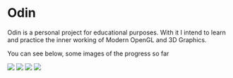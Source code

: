 # Odin
Odin is a personal project for educational purposes. With it I intend to learn and practice the inner working of Modern OpenGL and 3D Graphics.

You can see below, some images of the progress so far

<img src="https://www.dropbox.com/s/vd7azmzv9hrmf26/Odin3.png?raw=1" />
<img src="https://www.dropbox.com/s/ovggz3joj4s7hr6/Odin_Window_7_8_2017_4_49_02_PM.gif?raw=1" />
<img src="https://www.dropbox.com/s/hkkt9umo2sztxmg/Odin2.png?raw=1" />
<img src="https://www.dropbox.com/s/z63gvez8uiji3tq/Odin.png?raw=1" />
